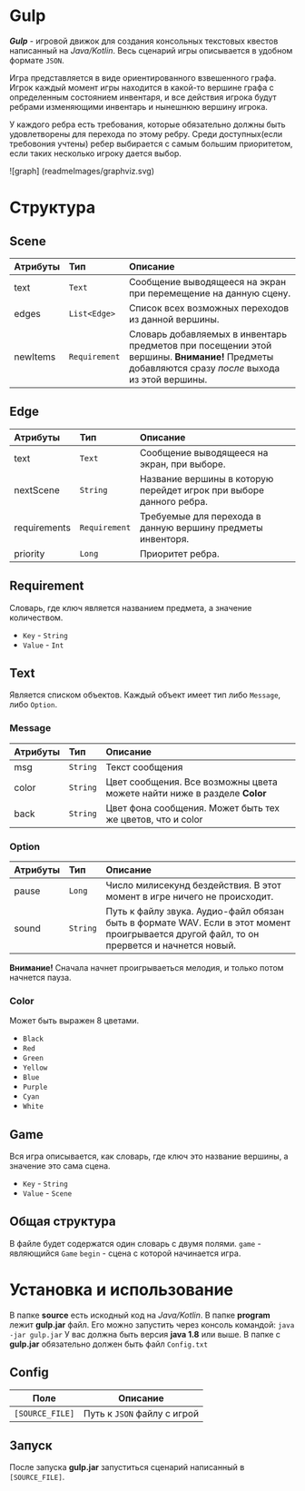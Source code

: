 # Gulp

***Gulp*** - игровой движок для создания консольных текстовых квестов написанный на *Java/Kotlin*.
Весь сценарий игры описывается в удобном формате ```JSON```.

Игра представляется в виде ориентированного взвешенного графа. Игрок каждый момент игры находится в какой-то вершине графа с определенным состоянием инвентаря, и все действия игрока будут ребрами изменяющими инвентарь и нынешнюю вершину игрока.

У каждого ребра есть требования, которые обязательно должны быть удовлетворены для перехода по этому ребру. Среди доступных(если требовония учтены) ребер выбирается с самым большим приоритетом, если таких несколько игроку дается выбор.


![graph]
(readmeImages/graphviz.svg)


# Структура

## Scene

| Атрибуты |        Тип          |             Описание                                     |
|:---------|:--------------------|:---------------------------------------------------------|
|   text   | ```Text```          | Сообщение выводящееся на экран при перемещение на данную сцену.                                                                                      |
|   edges  | ```List<Edge>```    | Список всех возможных переходов из данной вершины.       |
| newItems | ```Requirement```   | Словарь добавляемых в инвентарь предметов при посещении этой вершины. **Внимание!** Предметы добавляются сразу  *после* выхода из этой вершины.   |
## Edge
| Атрибуты     |        Тип          | Описание                                             |
|:-------------|:--------------------|:-----------------------------------------------------|
|    text      |   ```Text```        | Сообщение выводящееся на экран, при выборе.          |
| nextScene    |   ```String```      | Название вершины в которую перейдет игрок при выборе данного ребра.                                                                              |
| requirements |   ```Requirement``` | Требуемые для перехода в данную вершину предметы инвенторя.                                                                                  |
| priority     |  ```Long```        | Приоритет ребра.                                     |
## Requirement
Cловарь, где ключ является названием предмета, а значение количеством.
* ```Key``` - ```String```
* ```Value``` - ```Int```
## Text
Является списком объектов. Каждый объект имеет тип либо ```Message```, либо ```Option```.
### Message
| Атрибуты     |     Тип       |             Описание                                       |
|:-------------|:--------------|:-----------------------------------------------------------|
|     msg      | ```String```  | Текст сообщения                                            |
|   color      | ```String```  |  Цвет сообщения.  Все возможны цвета можете найти ниже в разделе **Color**                                                                           |
|    back      | ```String```  |  Цвет фона сообщения. Может быть тех же цветов, что и color|
### Option
| Атрибуты     |        Тип    |             Описание                                       |
|:-------------|:--------------|:-----------------------------------------------------------|
| pause        |   ```Long```  |   Число милисекунд бездействия. В этот момент в игре ничего не происходит.                                                                              |
| sound        |  ```String``` |  Путь к файлу звука. Аудио-файл обязан быть в формате WAV. Если в этот момент проигрывается другой файл, то он прервется и начнется новый.                                              |


**Внимание!** Сначала начнет проигрываеться мелодия, и только потом начнется пауза.
### Color
Может быть выражен 8 цветами.
* ```Black```
* ```Red```
* ```Green```
* ```Yellow```
* ```Blue```
* ```Purple```
* ```Cyan```
* ```White```
## Game
Вся игра описывается, как словарь, где ключ это название вершины, а значение это сама сцена.
* ```Key``` - ```String```
* ```Value``` - ```Scene```
## Общая структура
В файле будет содержатся один словарь с двумя полями.
```game``` - являющийся ```Game```
```begin``` - сцена с которой начинается игра.
# Установка и использование
В папке **source** есть искодный код на *Java/Kotlin*. В папке **program** лежит **gulp.jar** файл.
Его можно запустить через консоль командой:
```java -jar gulp.jar```
У вас должна быть версия **java 1.8** или выше.
В папке с **gulp.jar** обязательно должен быть файл ```Config.txt```
## Config
|   Поле               |  Описание                                          |
|----------------------|----------------------------------------------------|
|```[SOURCE_FILE]```   | Путь к ```JSON``` файлу с игрой                    |
## Запуск
После запуска **gulp.jar** запуститься сценарий написанный в ```[SOURCE_FILE]```.
